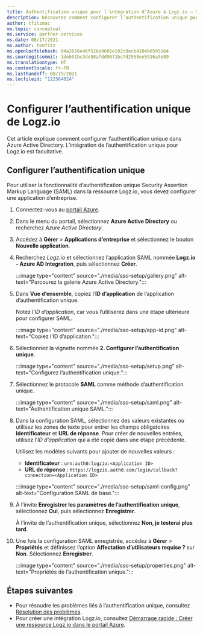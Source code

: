 ```yaml
---
title: Authentification unique pour l’intégration d’Azure à Logz.io – Solutions des partenaires Azure
description: Découvrez comment configurer l’authentification unique pour l’intégration d’Azure à Logz.io.
author: tfitzmac
ms.topic: conceptual
ms.service: partner-services
ms.date: 08/17/2021
ms.author: tomfitz
ms.openlocfilehash: 04a2616e46f526e9601e102c8ecb4104b6595164
ms.sourcegitcommit: 1deb51bc3de58afdd9871bc7d2558ee5916a3e89
ms.translationtype: HT
ms.contentlocale: fr-FR
ms.lasthandoff: 08/19/2021
ms.locfileid: "122564024"
---
```

# <a name="set-up-logzio-single-sign-on"></a>Configurer l’authentification unique de Logz.io

Cet article explique comment configurer l’authentification unique dans Azure Active Directory. L’intégration de l’authentification unique pour Logz.io est facultative.

## <a name="configure-single-sign-on"></a>Configurer l’authentification unique

Pour utiliser la fonctionnalité d’authentification unique Security Assertion Markup Language (SAML) dans la ressource Logz.io, vous devez configurer une application d’entreprise.

1. Connectez-vous au [portail Azure](https://portal.azure.com).
1. Dans le menu du portail, sélectionnez **Azure Active Directory** ou recherchez _Azure Active Directory_.
1. Accédez à **Gérer** > **Applications d’entreprise** et sélectionnez le bouton **Nouvelle application**.
1. Recherchez _Logz.io_ et sélectionnez l’application SAML nommée **Logz.io - Azure AD Integration**, puis sélectionnez **Créer**.

   :::image type="content" source="./media/sso-setup/gallery.png" alt-text="Parcourez la galerie Azure Active Directory.":::

1. Dans **Vue d’ensemble**, copiez l’**ID d’application** de l’application d’authentification unique.

   Notez l’_ID d’application_, car vous l’utiliserez dans une étape ultérieure pour configurer SAML.

   :::image type="content" source="./media/sso-setup/app-id.png" alt-text="Copiez l’ID d’application.":::

1. Sélectionnez la vignette nommée **2. Configurer l’authentification unique**.

   :::image type="content" source="./media/sso-setup/setup.png" alt-text="Configurez l’authentification unique.":::

1. Sélectionnez le protocole **SAML** comme méthode d’authentification unique.

   :::image type="content" source="./media/sso-setup/saml.png" alt-text="Authentification unique SAML.":::

1. Dans la configuration SAML, sélectionnez des valeurs existantes ou utilisez les zones de texte pour entrer les champs obligatoires **Identificateur** et **URL de réponse**. Pour créer de nouvelles entrées, utilisez l’_ID d’application_ qui a été copié dans une étape précédente.

   Utilisez les modèles suivants pour ajouter de nouvelles valeurs :

   - **Identificateur** : `urn:auth0:logzio:<Application ID>`
   - **URL de réponse** : `https://logzio.auth0.com/login/callback?connection=<Application ID>`

   :::image type="content" source="./media/sso-setup/saml-config.png" alt-text="Configuration SAML de base.":::

1. À l’invite **Enregistrer les paramètres de l’authentification unique**, sélectionnez **Oui**, puis sélectionnez **Enregistrer**.

   À l’invite de l’authentification unique, sélectionnez **Non, je testerai plus tard**.

1. Une fois la configuration SAML enregistrée, accédez à **Gérer** > **Propriétés** et définissez l’option **Affectation d’utilisateurs requise ?** sur **Non**. Sélectionnez **Enregistrer**.

   :::image type="content" source="./media/sso-setup/properties.png" alt-text="Propriétés de l’authentification unique.":::

## <a name="next-steps"></a>Étapes suivantes

- Pour résoudre les problèmes liés à l’authentification unique, consultez [Résolution des problèmes](troubleshoot.md).
- Pour créer une intégration Logz.io, consultez [Démarrage rapide : Créer une ressource Logz.io dans le portail Azure](create.md).
